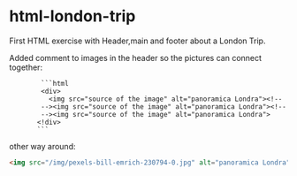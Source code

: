 # html-london-trip
First HTML exercise with Header,main and footer about a London Trip.

Added comment to images in the header so the pictures can connect together:

            ```html
            <div>
              <img src="source of the image" alt="panoramica Londra"><!--
            --><img src="source of the image" alt="panoramica Londra"><!--
            --><img src="source of the image" alt="panoramica Londra">
           <!div>
           ```

other way around:
```html
<img src="/img/pexels-bill-emrich-230794-0.jpg" alt="panoramica Londra"><img src="/img/pexels-bill-emrich-230794-1.jpg" alt="panoramica Londra"><img src="/img/pexels-bill-emrich-230794-2.jpg" alt="panoramica Londra">
```            
        
 
